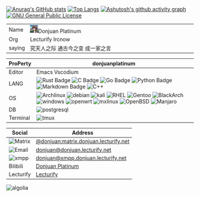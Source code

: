 [![Anurag's GitHub stats](https://github-readme-stats.vercel.app/api?username=donjuanplatinum&theme=radical)](https://github.com/donjuanplatinum)
[![Top Langs](https://github-readme-stats.vercel.app/api/top-langs/?username=donjuanplatinum)](https://github.com/donjuanplatinum)
[![Ashutosh's github activity graph](https://github-readme-activity-graph.vercel.app/graph?username=donjuanplatinum&theme=react-dark)](https://github.com/donjuanplatinum)
[![GNU General Public License](https://www.donjuan.lecturify.net:7764/badge/license-GPL%20v2-orange.svg?style=flat-square)](http://www.gnu.org/licenses/gpl-2.0.html)

|            |             |
|--------|---------------|
|Name|<img src=https://github.com/donjuanplatinum/donjuanplatinum/blob/main/profile.png width="5%" >Donjuan Platinum |
|Org|Lecturify Ircnow|
|saying|究天人之际 通古今之变 成一家之言

|ProPerty                                        |donjuanplatinum
|----------------------------------------------------|---------------------------------------------------------------
|Editor               |Emacs Vscodium
|LANG           | ![Rust Badge](https://www.donjuan.lecturify.net:7764/badge/-Rust-3776AB?style=flat&logo=Rust&logoColor=black)  ![C Badge](https://www.donjuan.lecturify.net:7764/badge/-C-3776AB?style=flat&logo=C&logoColor=yellow) ![Go Badge](https://www.donjuan.lecturify.net:7764/badge/-Go-3776AB?style=flat&logo=Go&logoColor=) ![Python Badge](https://www.donjuan.lecturify.net:7764/badge/-Python-3776AB?style=flat&logo=Python&logoColor=red) ![Markdown Badge](https://www.donjuan.lecturify.net:7764/badge/-Markdown-3776AB?style=flat&logo=Markdown)  ![C++](https://www.donjuan.lecturify.net:7764/badge/-C++-3776AB?style=flat&logo=cplusplus) 
|OS  | ![Archlinux](https://www.donjuan.lecturify.net:7764/badge/-archlinux-93f6ef?for-the-badge&logo=archlinux) ![debian](https://www.donjuan.lecturify.net:7764/badge/-debian-93f6ef?style=flat&logo=Debian&logoColor=red) ![kali](https://www.donjuan.lecturify.net:7764/badge/-Kali-93f6ef?style=flat&logo=kalilinux&logoColor=red) ![RHEL](https://www.donjuan.lecturify.net:7764/badge/-RHEL-93f6ef?style=flat&logo=Redhat&logoColor=red) ![Gentoo](https://www.donjuan.lecturify.net:7764/badge/-Gentoo-93f6ef?style=flat&logo=Gentoo&logoColor=Pink) ![BlackArch](https://www.donjuan.lecturify.net:7764/badge/-Fedora-93f6ef?style=flat&logo=fedora&logoColor=Pink) ![windows](https://www.donjuan.lecturify.net:7764/badge/-windows-936fef?logo=windows) ![openwrt](https://www.donjuan.lecturify.net:7764/badge/-openwrt-93f1ef?logo=openwrt) ![mxlinux](https://www.donjuan.lecturify.net:7764/badge/-Mxlinux-93f6ef?logo=mxlinux) ![OpenBSD](https://www.donjuan.lecturify.net:7764/badge/-OpenBSD-93f6ef?logo=OpenBSD) ![Manjaro](https://www.donjuan.lecturify.net:7764/badge/-Manjaro-93f6ef?logo=Manjaro)
|DB   | ![postgresql](https://www.donjuan.lecturify.net:7764/badge/-postgresql-93f6ef?style=for-the-badge&logo=Postgresql)
|Terminal|![tmux](https://www.donjuan.lecturify.net:7764/badge/-tmux-123124?logo=tmux) 


|Social                   |Address
|-----------------------|------------------
|![Matrix](https://www.donjuan.lecturify.net:7764/badge/-Matrix-ffffff?style=flat&logo=Matrix&logoColor=blue)|<a href=https://www.donjuan.lecturify.net:8000/#/#git:matrix.donjuan.lecturify.net>@donjuan:matrix.donjuan.lecturify.net</a>
|![Email](https://www.donjuan.lecturify.net:7764/badge/-Email-ffffff?style=flat)|donjuan@donjuan.lecturify.net
|![xmpp](https://www.donjuan.lecturify.net:7764/badge/-XMPP-ffffff?style=flat&logo=XMPP&logoColor=blue)|<a href=https://www.donjuan.lecturify.net:8000/#/#git:matrix.donjuan.lecturify.net>donjuan@xmpp.donjuan.lecturify.net</a>
|Bilibili|<a href=https://space.bilibili.com/494524375>Donjuan Platinum</a>
|Lecturify|<a href=https://www.lecturify.net>Lecturify</a>


![algolia](https://github-profile-trophy.vercel.app/?username=donjuanplatinum&theme=algolia)
